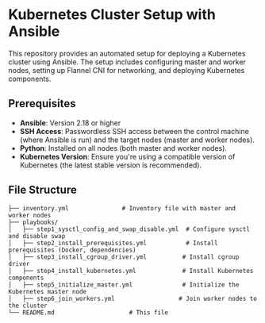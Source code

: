 # Kubernetes Cluster Setup with Ansible

This repository provides an automated setup for deploying a Kubernetes cluster using Ansible. The setup includes configuring master and worker nodes, setting up Flannel CNI for networking, and deploying Kubernetes components.

## Prerequisites

- **Ansible**: Version 2.18 or higher
- **SSH Access**: Passwordless SSH access between the control machine (where Ansible is run) and the target nodes (master and worker nodes).
- **Python**: Installed on all nodes (both master and worker nodes).
- **Kubernetes Version**: Ensure you're using a compatible version of Kubernetes (the latest stable version is recommended).

## File Structure

```plaintext
├── inventory.yml               # Inventory file with master and worker nodes
├── playbooks/
│   ├── step1_sysctl_config_and_swap_disable.yml  # Configure sysctl and disable swap
│   ├── step2_install_prerequisites.yml           # Install prerequisites (Docker, dependencies)
│   ├── step3_install_cgroup_driver.yml          # Install cgroup driver
│   ├── step4_install_kubernetes.yml             # Install Kubernetes components
│   ├── step5_initialize_master.yml              # Initialize the Kubernetes master node
│   ├── step6_join_workers.yml                  # Join worker nodes to the cluster
└── README.md                     # This file
